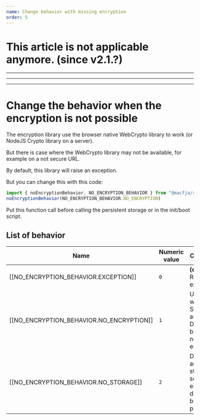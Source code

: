 ```yaml
---
name: Change behavior with missing encryption
order: 5
---
```


# This article is not applicable anymore. (since v2.1.?)

---

---

---

# Change the behavior when the encryption is not possible

The encryption library use the browser native WebCrypto library to work (or NodeJS Crypto library on a server).

But there is case where the WebCrypto library may not be available, for example on a not secure URL.

By default, this library will raise an exception.

But you can change this with this code:

```js
import { noEncryptionBehavior, NO_ENCRYPTION_BEHAVIOR } from "@macfja/svelte-persistent-store"
noEncryptionBehavior(NO_ENCRYPTION_BEHAVIOR.NO_ENCRYPTION)
```

Put this function call before calling the persistent storage or in the init/boot script.

## List of behavior

| Name                                     | Numeric value | Comment                                                           |
| ---------------------------------------- | ------------- | ----------------------------------------------------------------- |
| [[NO_ENCRYPTION_BEHAVIOR.EXCEPTION]]     | `0`           | **(default)** Raise an exception                                  |
| [[NO_ENCRYPTION_BEHAVIOR.NO_ENCRYPTION]] | `1`           | Use the wrapped Storage as-is. Data will be saved not encrypted   |
| [[NO_ENCRYPTION_BEHAVIOR.NO_STORAGE]]    | `2`           | Don't use any storage, so no not encrypted data will be persisted |

